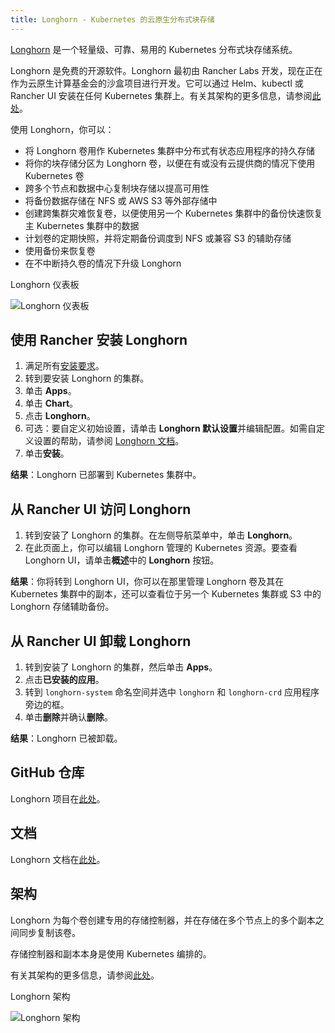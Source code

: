 ```yaml
---
title: Longhorn - Kubernetes 的云原生分布式块存储
---
```


[Longhorn](https://longhorn.io/) 是一个轻量级、可靠、易用的 Kubernetes 分布式块存储系统。

Longhorn 是免费的开源软件。Longhorn 最初由 Rancher Labs 开发，现在正在作为云原生计算基金会的沙盒项目进行开发。它可以通过 Helm、kubectl 或 Rancher UI 安装在任何 Kubernetes 集群上。有关其架构的更多信息，请参阅[此处](https://longhorn.io/docs/latest/concepts/)。

使用 Longhorn，你可以：

- 将 Longhorn 卷用作 Kubernetes 集群中分布式有状态应用程序的持久存储
- 将你的块存储分区为 Longhorn 卷，以便在有或没有云提供商的情况下使用 Kubernetes 卷
- 跨多个节点和数据中心复制块存储以提高可用性
- 将备份数据存储在 NFS 或 AWS S3 等外部存储中
- 创建跨集群灾难恢复卷，以便使用另一个 Kubernetes 集群中的备份快速恢复主 Kubernetes 集群中的数据
- 计划卷的定期快照，并将定期备份调度到 NFS 或兼容 S3 的辅助存储
- 使用备份来恢复卷
- 在不中断持久卷的情况下升级 Longhorn

<figcaption>Longhorn 仪表板</figcaption>

![Longhorn 仪表板](/img/longhorn-screenshot.png)

## 使用 Rancher 安装 Longhorn

1. 满足所有[安装要求](https://longhorn.io/docs/latest/deploy/install/#installation-requirements)。
1. 转到要安装 Longhorn 的集群。
1. 单击 **Apps**。
1. 单击 **Chart**。
1. 点击 **Longhorn**。
1. 可选：要自定义初始设置，请单击 **Longhorn 默认设置**并编辑配置。如需自定义设置的帮助，请参阅 [Longhorn 文档](https://longhorn.io/docs/latest/references/settings/)。
1. 单击**安装**。

**结果**：Longhorn 已部署到 Kubernetes 集群中。

## 从 Rancher UI 访问 Longhorn

1. 转到安装了 Longhorn 的集群。在左侧导航菜单中，单击 **Longhorn**。
1. 在此页面上，你可以编辑 Longhorn 管理的 Kubernetes 资源。要查看 Longhorn UI，请单击**概述**中的 **Longhorn** 按钮。

**结果**：你将转到 Longhorn UI，你可以在那里管理 Longhorn 卷及其在 Kubernetes 集群中的副本，还可以查看位于另一个 Kubernetes 集群或 S3 中的 Longhorn 存储辅助备份。

## 从 Rancher UI 卸载 Longhorn

1. 转到安装了 Longhorn 的集群，然后单击 **Apps**。
1. 点击**已安装的应用**。
1. 转到 `longhorn-system` 命名空间并选中 `longhorn` 和 `longhorn-crd` 应用程序旁边的框。
1. 单击**删除**并确认**删除**。

**结果**：Longhorn 已被卸载。

## GitHub 仓库

Longhorn 项目在[此处](https://github.com/longhorn/longhorn)。

## 文档

Longhorn 文档在[此处](https://longhorn.io/docs/)。

## 架构

Longhorn 为每个卷创建专用的存储控制器，并在存储在多个节点上的多个副本之间同步复制该卷。

存储控制器和副本本身是使用 Kubernetes 编排的。

有关其架构的更多信息，请参阅[此处](https://longhorn.io/docs/latest/concepts/)。

<figcaption>Longhorn 架构</figcaption>

![Longhorn 架构](/img/longhorn-architecture.svg)
